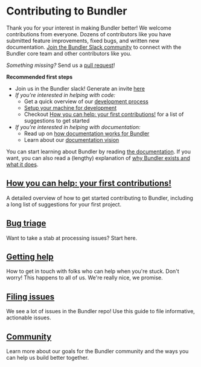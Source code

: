 # Contributing to Bundler

Thank you for your interest in making Bundler better! We welcome contributions from everyone. Dozens of contributors like you have submitted feature improvements, fixed bugs, and written new documentation. [Join the Bundler Slack community](https://slack.bundler.io/) to connect with the Bundler core team and other contributors like you.

*Something missing?* Send us a [pull request](../development/PULL_REQUESTS.md)!

**Recommended first steps**

- Join us in the Bundler slack! Generate an invite [here](http://slack.bundler.io/)
- *If you're interested in helping with code:*
  - Get a quick overview of our [development process](../development/README.md)
  - [Setup your machine for development](../development/SETUP.md)
  - Checkout [How you can help: your first contributions!](HOW_YOU_CAN_HELP.md) for a list of suggestions to get started
- *If you're interested in helping with documentation:*
  - Read up on [how documentation works for Bundler](../documentation/README.md)
  - Learn about our [documentation vision](../documentation/VISION.md)

You can start learning about Bundler by reading [the documentation](http://bundler.io). If you want, you can also read a (lengthy) explanation of [why Bundler exists and what it does](http://bundler.io/rationale.html).

## [How you can help: your first contributions!](HOW_YOU_CAN_HELP.md)

A detailed overview of how to get started contributing to Bundler, including a long list of suggestions for your first project.

## [Bug triage](BUG_TRIAGE.md)

Want to take a stab at processing issues? Start here.

## [Getting help](GETTING_HELP.md)

How to get in touch with folks who can help when you're stuck. Don't worry! This happens to all of us. We're really nice, we promise.

## [Filing issues](ISSUES.md)

We see a lot of issues in the Bundler repo! Use this guide to file informative, actionable issues.

## [Community](COMMUNITY.md)

Learn more about our goals for the Bundler community and the ways you can help us build better together.
